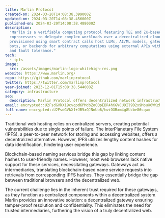 ```yaml
---
title: Marlin Protocol
created-on: 2024-03-20T14:08:38.399000Z
updated-on: 2024-03-20T14:08:38.456000Z
published-on: 2024-03-20T14:08:38.488000Z
description:
  "Marlin is a verifiable computing protocol featuring TEE and ZK-based
  coprocessors to delegate complex workloads over a decentralized cloud. Enclaves
  provisioned using smart contract calls host LLMs, AI/ML models, gateways, MEV, automation
  bots, or backends for arbitrary computations using external APIs with baked-in auto-scaling
  and fault tolerance."
tech:
  - ipfs
image:
  src: /assets/images/marlin-logo-whitehigh-res.png
website: https://www.marlin.org/
repo: https://github.com/marlinprotocol
twitter: https://twitter.com/marlinprotocol
year-joined: 2023-12-01T15:08:38.544000Z
category: infrastructure
seo:
  description: Marlin Protocol offers decentralized network infrastructure solutions.
email: encrypted::U2FsdGVkX19cvqpd6PMdbZoCQpEBR4hKGVCU9Il9D2x9MouX0WKzhJFkcLSp2Rpd
full-name: encrypted::U2FsdGVkX1+JB5xQJNnUo6/hwiOGRxm4g8Uzbe86sqw=
---
```


Traditional web hosting relies on centralized servers, creating potential vulnerabilities due to single points of failure. The InterPlanetary File System (IPFS), a peer-to-peer network for storing and accessing websites, offers a decentralized alternative. However, IPFS utilizes lengthy content hashes for data identification, hindering user experience.

Blockchain-based naming services bridge this gap by linking content hashes to user-friendly names. However, most web browsers lack native support for these services, necessitating gateways. Gateways act as intermediaries, translating blockchain-based name service requests into retrievals from corresponding IPFS hashes. They essentially bridge the gap between traditional browsers and the decentralized web.

The current challenge lies in the inherent trust required for these gateways, as they function as centralized components within a decentralized system. Marlin provides an innovative solution: a decentralized gateway ensuring tamper-proof resolution and confidentiality. This eliminates the need for trusted intermediaries, furthering the vision of a truly decentralized web.
